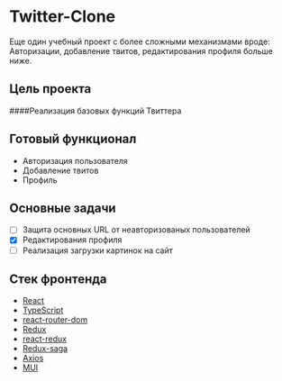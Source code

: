 # Twitter-Clone

Еще один учебный проект с более сложными механизмами вроде: Авторизации, добавление твитов, редактирования профиля больше ниже.

## Цель проекта
####Реализация базовых функций Твиттера

## Готовый функционал

 - Авторизация пользователя
 - Добавление твитов
 - Профиль
 
 ## Основные задачи
 
 -[ ] Защита основных URL от неавторизованых пользователей
 -[X] Редактирования профиля 
 -[ ] Реализация загрузки картинок на сайт
 
 ## Стек фронтенда
 - [React](https://ru.reactjs.org/)
 - [TypeScript](https://www.typescriptlang.org/)
 - [react-router-dom](https://reactrouter.com/)
 - [Redux](https://redux.js.org/)
 - [react-redux](https://react-redux.js.org/)
 - [Redux-saga](https://redux-saga.js.org/)
 - [Axios](https://axios-http.com/)
 - [MUI](https://mui.com)
 